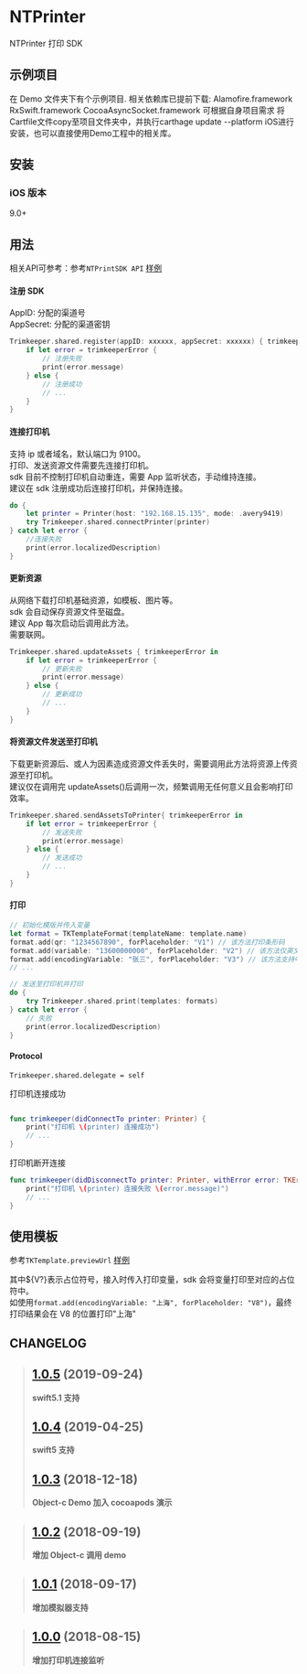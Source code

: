 # NTPrinter

NTPrinter 打印 SDK

## 示例项目

在 Demo 文件夹下有个示例项目. 相关依赖库已提前下载:
Alamofire.framework
RxSwift.framework
CocoaAsyncSocket.framework
可根据自身项目需求 将Cartfile文件copy至项目文件夹中，并执行carthage update --platform iOS进行安装，也可以直接使用Demo工程中的相关库。

## 安装

### iOS 版本

9.0+

## 用法

相关API可参考：参考`NTPrintSDK API` [样例](https://github.com/yukeyjc/NTPrinter/wiki/NTPrinter-SDK-API%E8%AF%B4%E6%98%8E)

#### 注册 SDK

AppID: 分配的渠道号<br>
AppSecret: 分配的渠道密钥

```swift
Trimkeeper.shared.register(appID: xxxxxx, appSecret: xxxxxx) { trimkeeperError in
	if let error = trimkeeperError {
		// 注册失败
		print(error.message)
	} else {
		// 注册成功
		// ...
	}
}
```

#### 连接打印机

支持 ip 或者域名，默认端口为 9100。<br>
打印、发送资源文件需要先连接打印机。<br>
sdk 目前不控制打印机自动重连，需要 App 监听状态，手动维持连接。<br>
建议在 sdk 注册成功后连接打印机，并保持连接。<br>

```swift
do {
	let printer = Printer(host: "192.168.15.135", mode: .avery9419)
	try Trimkeeper.shared.connectPrinter(printer)
} catch let error {
	//连接失败
	print(error.localizedDescription)
}
```

#### 更新资源

从网络下载打印机基础资源，如模板、图片等。<br>
sdk 会自动保存资源文件至磁盘。<br>
建议 App 每次启动后调用此方法。<br>
需要联网。<br>

```swift
Trimkeeper.shared.updateAssets { trimkeeperError in
	if let error = trimkeeperError {
		// 更新失败
		print(error.message)
	} else {
		// 更新成功
		// ...
	}
}
```

#### 将资源文件发送至打印机

下载更新资源后、或人为因素造成资源文件丢失时，需要调用此方法将资源上传资源至打印机。<br>
建议仅在调用完 updateAssets()后调用一次，频繁调用无任何意义且会影响打印效率。<br>

```swift
Trimkeeper.shared.sendAssetsToPrinter{ trimkeeperError in
	if let error = trimkeeperError {
		// 发送失败
		print(error.message)
	} else {
		// 发送成功
		// ...
	}
}
```

#### 打印

```swift
// 初始化模版并传入变量
let format = TKTemplateFormat(templateName: template.name)
format.add(qr: "1234567890", forPlaceholder: "V1") // 该方法打印条形码
format.add(variable: "13600000000", forPlaceholder: "V2") // 该方法仅英文数字，如手机号
format.add(encodingVariable: "张三", forPlaceholder: "V3") // 该方法支持中文
// ...

// 发送至打印机并打印
do {
	try Trimkeeper.shared.print(templates: formats)
} catch let error {
	// 失败
	print(error.localizedDescription)
}

```

#### Protocol

`Trimkeeper.shared.delegate = self`

打印机连接成功

```swift

func trimkeeper(didConnectTo printer: Printer) {
	print("打印机 \(printer) 连接成功")
	// ...
}
```

打印机断开连接

```swift
func trimkeeper(didDisconnectTo printer: Printer, withError error: TKError) {
	print("打印机 \(printer) 连接失败 \(error.message)")
	// ...
}

```

## 使用模板

参考`TKTemplate.previewUrl` [样例](http://sslstatic.nextcont.com/trimkeeper/demo.html)

其中${V?}表示占位符号，接入时传入打印变量，sdk 会将变量打印至对应的占位符中。<br>
如使用`format.add(encodingVariable: "上海", forPlaceholder: "V8")`，最终打印结果会在 V8 的位置打印"上海"

## CHANGELOG

> ## [1.0.5](https://github.com/lugq1001/Trimkeeper) (2019-09-24)
>
> **swift5.1 支持**
>
> ## [1.0.4](https://github.com/lugq1001/Trimkeeper) (2019-04-25)
>
> **swift5 支持**
>
> ## [1.0.3](https://github.com/lugq1001/Trimkeeper) (2018-12-18)
>
> **Object-c Demo 加入 cocoapods 演示**

> ## [1.0.2](https://github.com/lugq1001/Trimkeeper) (2018-09-19)
>
> **增加 Object-c 调用 demo**

> ## [1.0.1](https://github.com/lugq1001/Trimkeeper) (2018-09-17)
>
> **增加模拟器支持**

> ## [1.0.0](https://github.com/lugq1001/Trimkeeper) (2018-08-15)
>
> **增加打印机连接监听**
